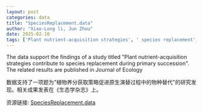 ```yaml
---
layout: post
categories: data
title: "SpeciesReplacement.data"
author: "Xiao-Long li, Jun Zhou"
date: 2025-02-10
tags: ['Plant nutrient-acquisition strategies', ' species replacement', ' primary succession', ' Journal of Ecology']
---
```


The data support the findings of a study titled "Plant nutrient-acquisition strategies contribute to species replacement during primary succession". The related results are published in Journal of Ecology

数据支持了一项题为"植物养分获取策略促进原生演替过程中的物种替代"的研究发现。相关成果发表在《生态学杂志》上。

资源链接: [SpeciesReplacement.data](https://doi.org/10.57760/sciencedb.20690)
